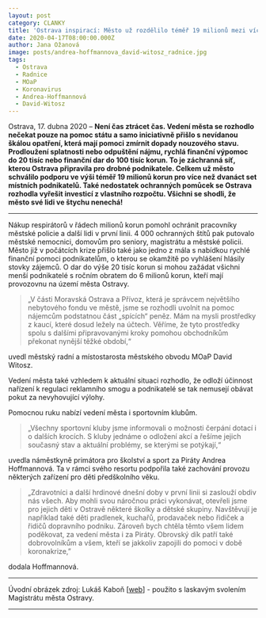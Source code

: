 ```yaml
---
layout: post
category: CLANKY
title: 'Ostrava inspirací: Město už rozdělilo téměř 19 milionů mezi více než dvanáct set drobných podnikatelů'
date: 2020-04-17T08:00:00.000Z
author: Jana Ožanová
image: posts/andrea-hoffmannova_david-witosz_radnice.jpg
tags:
  - Ostrava
  - Radnice
  - MOaP
  - Koronavirus
  - Andrea-Hoffmannová
  - David-Witosz
---
```


Ostrava, 17. dubna 2020 – **Není čas ztrácet čas. Vedení města se rozhodlo nečekat pouze na pomoc státu a samo iniciativně přišlo s nevídanou škálou opatření, která mají pomoci zmírnit  dopady nouzového stavu. Prodloužení splatnosti nebo odpuštění nájmu, rychlá finanční výpomoc do 20 tisíc nebo finanční dar do 100 tisíc korun. To je záchranná síť, kterou Ostrava připravila pro drobné podnikatele. Celkem už město schválilo podporu ve výši téměř 19 milionů korun pro více než dvanáct set místních podnikatelů. Také nedostatek ochranných pomůcek se Ostrava rozhodla vyřešit investicí z vlastního rozpočtu. Všichni se shodli, že město své lidi ve štychu nenechá!**

<hr />

Nákup respirátorů v řádech milionů korun pomohl ochránit pracovníky městské policie a další lidi v první linii. 4 000 ochranných štítů pak putovalo městské nemocnici, domovům pro seniory, magistrátu a městské policii. Město již v počátcích krize přišlo také jako jedno z mála s nabídkou rychlé finanční pomoci podnikatelům, o kterou se okamžitě po vyhlášení hlásily stovky zájemců. O dar do výše 20 tisíc korun si mohou zažádat všichni menší podnikatelé s ročním obratem do 6 milionů korun, kteří mají provozovnu na území města Ostravy.

> „V části Moravská Ostrava a Přívoz, která je správcem největšího nebytového fondu ve městě, jsme se rozhodli uvolnit na pomoc nájemcům podstatnou část „spících“ peněz. Mám na mysli prostředky z kaucí, které dosud ležely na účtech. Věříme, že tyto prostředky spolu s dalšími připravovanými kroky pomohou obchodníkům překonat nynější těžké období,“

uvedl městský radní a místostarosta městského obvodu MOaP David Witosz.

Vedení města také vzhledem k aktuální situaci rozhodlo, že odloží účinnost nařízení k regulaci reklamního smogu a podnikatelé se tak nemusejí obávat pokut za nevyhovující výlohy.

Pomocnou ruku nabízí vedení města i sportovním klubům.

> „Všechny sportovní kluby jsme informovali o možnosti čerpání dotací i o dalších krocích. S kluby jednáme o odložení akcí a řešíme jejich současný stav a aktuální problémy, se kterými se potýkají,“

uvedla náměstkyně primátora pro školství a sport za Piráty Andrea Hoffmannová. Ta v rámci svého resortu podpořila také zachování provozu některých zařízení pro děti předškolního věku.

> „Zdravotníci a další hrdinové dnešní doby v první linii si zaslouží obdiv nás všech. Aby mohli svou náročnou práci vykonávat, otevřeli jsme pro jejich děti v Ostravě některé školky a dětské skupiny. Navštěvují je například také děti pradlenek, kuchařů, prodavaček nebo řidiček a řidičů dopravního podniku. Zároveň bych chtěla těmto všem lidem poděkovat, za vedení města i za Piráty. Obrovský dík patří také dobrovolníkům a všem, kteří se jakkoliv zapojili do pomoci v době koronakrize,”

dodala Hoffmannová.

---

Úvodní obrázek zdroj: Lukáš Kaboň \[[web](https://lukaskabon.cz/)\] - použito s laskavým svolením Magistrátu města Ostravy.

- - -
